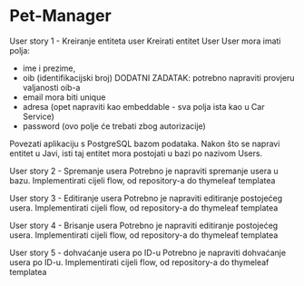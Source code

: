 # Pet-Manager

User story 1 - Kreiranje entiteta user
Kreirati entitet User
User mora imati polja:
- ime i prezime,
- oib (identifikacijski broj) DODATNI ZADATAK: potrebno napraviti provjeru valjanosti oib-a
- email mora biti unique
- adresa (opet napraviti kao embeddable - sva polja ista kao u Car Service)
- password (ovo polje će trebati zbog autorizacije)

Povezati aplikaciju s PostgreSQL bazom podataka. Nakon što se napravi entitet u Javi, isti taj entitet mora postojati u bazi po nazivom Users.


User story 2 - Spremanje usera
Potrebno je napraviti spremanje usera u bazu. Implementirati cijeli flow, od repository-a do thymeleaf templatea


User story 3 - Editiranje usera
Potrebno je napraviti editiranje postojećeg usera. Implementirati cijeli flow, od repository-a do thymeleaf templatea


User story 4 - Brisanje usera
Potrebno je napraviti editiranje postojećeg usera. Implementirati cijeli flow, od repository-a do thymeleaf templatea


User story 5 - dohvaćanje usera po ID-u
Potrebno je napraviti dohvaćanje usera po ID-u. Implementirati cijeli flow, od repository-a do thymeleaf templatea
